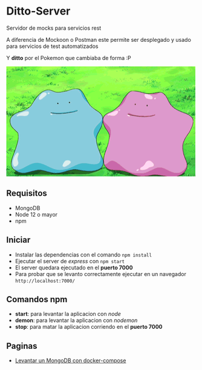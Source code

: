 # Ditto-Server

Servidor de mocks para servicios rest

A diferencia de Mockoon o Postman este permite ser desplegado y usado para servicios de test automatizados

Y **ditto** por el Pokemon que cambiaba de forma :P

![alt text](img/ditto.gif)

## Requisitos

* MongoDB
* Node 12 o mayor
* npm

## Iniciar

* Instalar las dependencias con el comando `npm install`
* Ejecutar el server de *express* con `npm start`
* El server quedara ejecutado en el **puerto 7000**
* Para probar que se levanto correctamente ejecutar en un navegador `http://localhost:7000/`

## Comandos npm

* **start**: para levantar la aplicacion con *node*
* **demon**: para levantar la aplicacion con *nodemon*
* **stop**: para matar la aplicacion corriendo en el **puerto 7000**

## Paginas

* [Levantar un MongoDB con docker-compose](https://github.com/brianwolf/dockers-utiles/tree/master/base_de_datos/no_relacionales/mongodb)
